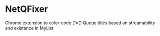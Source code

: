 # NetQFixer
Chrome extension to color-code DVD Queue titles based on streamability and existence in MyList

